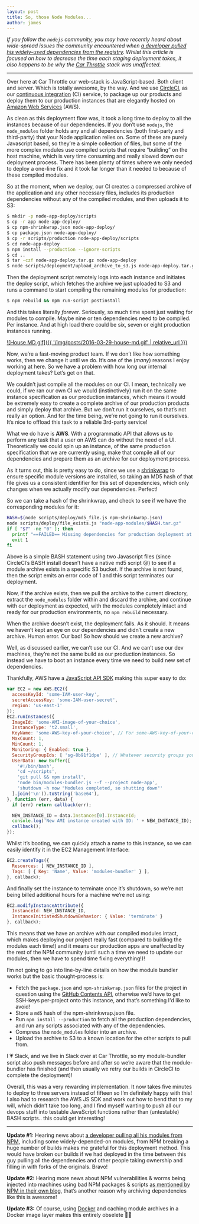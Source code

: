 ```yaml
---
layout: post
title: So, those Node Modules...
author: james
---
```


*If you follow the `nodejs` community, you may have recently heard about wide-spread issues the community encountered when
[a developer pulled his widely-used dependencies from the registry](https://medium.com/@azerbike/i-ve-just-liberated-my-modules-9045c06be67c).
Whilst this article is focused on how to decrease the time each staging deployment takes, it also happens to be why the
[Car Throttle](https://www.carthrottle.com) stack was unaffected.*

---

Over here at Car Throttle our web-stack is JavaScript-based. Both client and server. Which is totally awesome, by the
way. And we use [CircleCI](https://circleci.com), as our
[continuous integration](https://en.wikipedia.org/wiki/Continuous_integration) (CI) service, to package up our products
and deploy them to our production instances that are elegantly hosted on [Amazon Web Services](https://aws.amazon.com)
(AWS).

As clean as this deployment flow was, it took a long time to deploy to all the instances because of our dependencies.
If you don’t use `nodejs`, the `node_modules` folder holds any and all dependencies (both first-party and third-party)
that your Node application relies on. Some of these are purely Javascript based, so they’re a simple collection of
files, but some of the more complex modules use compiled scripts that require “building” on the host machine, which is
very time consuming and really slowed down our deployment process. There has been plenty of times where we only needed
to deploy a one-line fix and it took far longer than it needed to because of these compiled modules.

So at the moment, when we deploy, our CI creates a compressed archive of the application and any other necessary files,
includes its production dependencies without any of the compiled modules, and then uploads it to S3:

```sh
$ mkdir -p node-app-deploy/scripts
$ cp -r app node-app-deploy/
$ cp npm-shrinkwrap.json node-app-deploy/
$ cp package.json node-app-deploy/
$ cp -r scripts/production node-app-deploy/scripts
$ cd node-app-deploy
$ npm install --production --ignore-scripts
$ cd ..
$ tar -czf node-app-deploy.tar.gz node-app-deploy
$ node scripts/deployment/upload_archive_to_s3.js node-app-deploy.tar.gz deploys/node-app/node-app-deploy.tar.gz
```

Then the deployment script remotely logs into each instance and initiates the deploy script, which fetches the archive
we just uploaded to S3 and runs a command to start compiling the remaining modules for production:

```sh
$ npm rebuild && npm run-script postinstall
```

And this takes literally *forever*. Seriously, so much time spent just waiting for modules to compile. Maybe nine or ten
dependencies need to be compiled. Per instance. And at high load there could be six, seven or eight production instances
running.

[![House MD gif]({{ '/img/posts/2016-03-29-house-md.gif' | relative_url }})](https://giphy.com/gifs/hugh-laurie-house-md-gregory-tzcx8ZXNDcXwA/)

Now, we’re a fast-moving product team. If we don’t like how something works, then we change it until we do. It’s one of
the (*many*) reasons I enjoy working at here. So we have a problem with how long our internal deployment takes? Let’s
get on that.

We couldn’t just compile all the modules on our CI. I mean, technically we could, if we ran our own CI we would
(instinctively) run it on the same instance specification as our production instances, which means it would be extremely
easy to create a complete archive of our production products and simply deploy that archive. But we don’t run it
ourselves, so that’s not really an option. And for the time being, we’re not going to run it ourselves. It’s nice to
offload this task to a reliable 3rd-party service!

What we do have is **AWS**. With a programmatic API that allows us to perform any task that a user on AWS can do without
the need of a UI. Theoretically we could spin up an instance, of the same production specification that we are currently
using, make that compile all of our dependencies and prepare them as an archive for our deployment process.

As it turns out, this is pretty easy to do, since we use a [shrinkwrap](https://docs.npmjs.com/cli/shrinkwrap) to ensure
specific module versions are installed, so taking an MD5 hash of that file gives us a consistent identifier for this set
of dependencies, which only changes when we actually modify our dependencies. Perfect!

So we can take a hash of the shrinkwrap, and check to see if we have the corresponding modules for it:

```bash
HASH=$(node scripts/deploy/md5_file.js npm-shrinkwrap.json)
node scripts/deploy/file_exists.js "node-app-modules/$HASH.tar.gz"
if [ "$?" -ne "0" ]; then
  printf "==FAILED== Missing dependencies for production deployment at: node-app-modules/$HASH.tar.gz :(\n"
  exit 1
fi
```

Above is a simple BASH statement using two Javascript files (since CircleCI’s BASH install doesn’t have a native md5
script 😢) to see if a module archive exists in a specific S3 bucket. If the archive is not found, then the script emits
an error code of 1 and this script terminates our deployment.

Now, if the archive exists, then we pull the archive to the current directory, extract the `node_modules` folder within
and discard the archive, and continue with our deployment as expected, with the modules completely intact and ready for
our production environments, no `npm rebuild` necessary.

When the archive doesn’t exist, the deployment fails. As it should. It means we haven’t kept an eye on our dependencies
and didn’t create a new archive. Human error. Our bad! So how should we create a new archive?

Well, as discussed earlier, we can’t use our CI. And we can’t use our dev machines, they’re not the same build as our
production instances. So instead we have to boot an instance every time we need to build new set of dependencies.

Thankfully, AWS have a [JavaScript API SDK](http://docs.aws.amazon.com/AWSJavaScriptSDK/latest/AWS/EC2.html) making this
super easy to do:

```js
var EC2 = new AWS.EC2({
  accessKeyId: 'some-IAM-user-key',
  secretAccessKey: 'some-IAM-user-secret',
  region: 'us-east-1'
});
EC2.runInstances({
  ImageId: 'some-AMI-image-of-your-choice',
  InstanceType: 't2.small',
  KeyName: 'some-AWS-key-of-your-choice', // For some-AWS-key-of-your-choice.pem 😉
  MaxCount: 1,
  MinCount: 1,
  Monitoring: { Enabled: true },
  SecurityGroupIds: [ 'sg-8b91f1dpe' ], // Whatever security groups you need
  UserData: new Buffer([
    '#!/bin/bash',
    'cd ~/scripts',
    'git pull && npm install',
    'node bin/modules-bundler.js --f --project node-app',
    'shutdown -h now "Modules completed, so shutting down"'
  ].join('\n')).toString('base64'),
}, function (err, data) {
  if (err) return callback(err);

  NEW_INSTANCE_ID = data.Instances[0].InstanceId;
  console.log('New AMI instance created with ID: ' + NEW_INSTANCE_ID);
  callback();
});
```

Whilst it’s booting, we can quickly attach a name to this instance, so we can easily identify it in the EC2 Management
Interface:

```js
EC2.createTags({
  Resources: [ NEW_INSTANCE_ID ],
  Tags: [ { Key: 'Name', Value: 'modules-bundler' } ],
}, callback);
```

And finally set the instance to terminate once it’s shutdown, so we’re not being billed additional hours for a machine
we’re not using:

```js
EC2.modifyInstanceAttribute({
  InstanceId: NEW_INSTANCE_ID,
  InstanceInitiatedShutdownBehavior: { Value: 'terminate' }
}, callback);
```

This means that we have an archive with our compiled modules intact, which makes deploying our project really fast
(compared to building the modules each time!) and it means our production apps are unaffected by the rest of the NPM
community (until such a time we need to update our modules, then we have to spend time fixing everything!)!

I’m not going to go into line-by-line details on how the module bundler works but the basic thought-process is:

- Fetch the `package.json` and `npm-shrinkwrap.json` files for the project in question using the
  [GitHub Contents API](https://developer.github.com/v3/repos/contents/#get-contents), otherwise we’d have to get
  SSH-keys per-project onto this instance, and that’s something I'd like to avoid!
- Store a `md5` hash of the npm-shrinkwrap.json file.
- Run `npm install --production` to fetch all the production dependencies, and run any scripts associated with any of
  the dependencies.
- Compress the `node_modules` folder into an archive.
- Upload the archive to S3 to a known location for the other scripts to pull from.

I 💗 Slack, and we live in Slack over at Car Throttle, so my module-bundler script also push messages before and after
so we’re aware that the module-bundler has finished (and then usually we retry our builds in CircleCI to complete the
deployment)!

Overall, this was a very rewarding implementation. It now takes five minutes to deploy to three servers instead of
fifteen so I’m definitely happy with this! I also had to research the AWS JS SDK and work out how to bend that to my
will, which didn’t take too long, and I find myself wanting to push all our devops stuff into testable JavaScript
functions rather than (untestable) BASH scripts.. this could get interesting!

---

**Update #1:** Hearing news about [a developer pulling all his modules from NPM](https://medium.com/@azerbike/i-ve-just-liberated-my-modules-9045c06be67c),
including some widely-depended-on modules, from NPM breaking a huge number of builds makes me grateful for this
deployment method. This would have broken our builds if we had deployed in the time between this guy pulling all the
dependencies and other people taking ownership and filling in with forks of the originals. Bravo!

**Update #2:** Hearing more news about NPM vulnerabilities & worms being injected into machines using bad NPM packages
& scripts [as mentioned by NPM in their own blog](http://blog.npmjs.org/post/141702881055/package-install-scripts-vulnerability),
that’s another reason why archiving dependencies like this is awesome!

**Update #3:** Of course, using [Docker](https://www.docker.com) and caching module archives in a Docker image layer
makes this entirely obselete 🤷‍♂️
